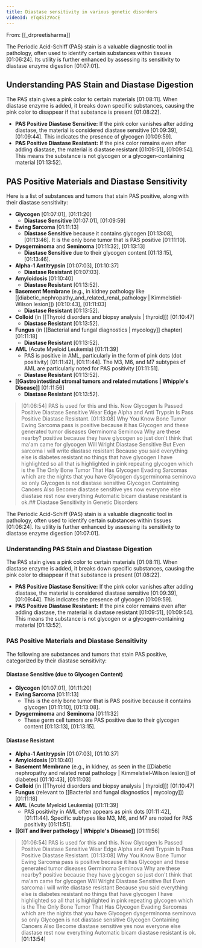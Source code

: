 ```yaml
---
title: Diastase sensitivity in various genetic disorders
videoId: eTq4SizVocE
---
```


From: [[_drpreetisharma]] <br/> 

The Periodic Acid-Schiff (PAS) stain is a valuable diagnostic tool in pathology, often used to identify certain substances within tissues <a class="yt-timestamp" data-t="01:06:24">[01:06:24]</a>. Its utility is further enhanced by assessing its sensitivity to diastase enzyme digestion <a class="yt-timestamp" data-t="01:07:01">[01:07:01]</a>.

## Understanding PAS Stain and Diastase Digestion
The PAS stain gives a pink color to certain materials <a class="yt-timestamp" data-t="01:08:11">[01:08:11]</a>. When diastase enzyme is added, it breaks down specific substances, causing the pink color to disappear if that substance is present <a class="yt-timestamp" data-t="01:08:22">[01:08:22]</a>.

*   **PAS Positive Diastase Sensitive:** If the pink color vanishes after adding diastase, the material is considered diastase sensitive <a class="yt-timestamp" data-t="01:09:39">[01:09:39]</a>, <a class="yt-timestamp" data-t="01:09:44">[01:09:44]</a>. This indicates the presence of glycogen <a class="yt-timestamp" data-t="01:09:59">[01:09:59]</a>.
*   **PAS Positive Diastase Resistant:** If the pink color remains even after adding diastase, the material is diastase resistant <a class="yt-timestamp" data-t="01:09:51">[01:09:51]</a>, <a class="yt-timestamp" data-t="01:09:54">[01:09:54]</a>. This means the substance is not glycogen or a glycogen-containing material <a class="yt-timestamp" data-t="01:13:52">[01:13:52]</a>.

## PAS Positive Materials and Diastase Sensitivity

Here is a list of substances and tumors that stain PAS positive, along with their diastase sensitivity:

*   **Glycogen** <a class="yt-timestamp" data-t="01:07:01">[01:07:01]</a>, <a class="yt-timestamp" data-t="01:11:20">[01:11:20]</a>
    *   **Diastase Sensitive** <a class="yt-timestamp" data-t="01:07:01">[01:07:01]</a>, <a class="yt-timestamp" data-t="01:09:59">[01:09:59]</a>
*   **Ewing Sarcoma** <a class="yt-timestamp" data-t="01:11:13">[01:11:13]</a>
    *   **Diastase Sensitive** because it contains glycogen <a class="yt-timestamp" data-t="01:13:08">[01:13:08]</a>, <a class="yt-timestamp" data-t="01:13:46">[01:13:46]</a>. It is the only bone tumor that is PAS positive <a class="yt-timestamp" data-t="01:11:10">[01:11:10]</a>.
*   **Dysgerminoma** and **Seminoma** <a class="yt-timestamp" data-t="01:11:32">[01:11:32]</a>, <a class="yt-timestamp" data-t="01:13:13">[01:13:13]</a>
    *   **Diastase Sensitive** due to their glycogen content <a class="yt-timestamp" data-t="01:13:15">[01:13:15]</a>, <a class="yt-timestamp" data-t="01:13:46">[01:13:46]</a>.
*   **Alpha-1 Antitrypsin** <a class="yt-timestamp" data-t="01:07:03">[01:07:03]</a>, <a class="yt-timestamp" data-t="01:10:37">[01:10:37]</a>
    *   **Diastase Resistant** <a class="yt-timestamp" data-t="01:07:03">[01:07:03]</a>.
*   **Amyloidosis** <a class="yt-timestamp" data-t="01:10:40">[01:10:40]</a>
    *   **Diastase Resistant** <a class="yt-timestamp" data-t="01:13:52">[01:13:52]</a>.
*   **Basement Membrane** (e.g., in kidney pathology like [[diabetic_nephropathy_and_related_renal_pathology | Kimmelstiel-Wilson lesion]]) <a class="yt-timestamp" data-t="01:10:43">[01:10:43]</a>, <a class="yt-timestamp" data-t="01:11:03">[01:11:03]</a>
    *   **Diastase Resistant** <a class="yt-timestamp" data-t="01:13:52">[01:13:52]</a>.
*   **Colloid** (in [[Thyroid disorders and biopsy analysis | thyroid]]) <a class="yt-timestamp" data-t="01:10:47">[01:10:47]</a>
    *   **Diastase Resistant** <a class="yt-timestamp" data-t="01:13:52">[01:13:52]</a>.
*   **Fungus** (in [[Bacterial and fungal diagnostics | mycology]] chapter) <a class="yt-timestamp" data-t="01:11:18">[01:11:18]</a>
    *   **Diastase Resistant** <a class="yt-timestamp" data-t="01:13:52">[01:13:52]</a>.
*   **AML** (Acute Myeloid Leukemia) <a class="yt-timestamp" data-t="01:11:39">[01:11:39]</a>
    *   PAS is positive in AML, particularly in the form of pink dots (dot positivity) <a class="yt-timestamp" data-t="01:11:42">[01:11:42]</a>, <a class="yt-timestamp" data-t="01:11:44">[01:11:44]</a>. The M3, M6, and M7 subtypes of AML are particularly noted for PAS positivity <a class="yt-timestamp" data-t="01:11:51">[01:11:51]</a>.
    *   **Diastase Resistant** <a class="yt-timestamp" data-t="01:13:52">[01:13:52]</a>.
*   **[[Gastrointestinal stromal tumors and related mutations | Whipple's Disease]]** <a class="yt-timestamp" data-t="01:11:56">[01:11:56]</a>
    *   **Diastase Resistant** <a class="yt-timestamp" data-t="01:13:52">[01:13:52]</a>.

> [01:06:54] PAS is used for this and this. Now Glycogen Is Passed Positive Diastase Sensitive Wear Edge Alpha and Anti Trypsin Is Pass Positive Diastase Resistant.
> [01:13:08] Why You Know Bone Tumor Ewing Sarcoma pass is positive because it has Glycogen and these generated tumor diseases Germinoma Seminova Why are these nearby? positive because they have glycogen so just don't think that ma'am came for glycogen Will Wright Diastase Sensitive But Even sarcoma i will write diastase resistant Because you said everything else is diabetes resistant no things that have glycogen I have highlighted so all that is highlighted in pink repeating glycogen which is the The Only Bone Tumor That Has Glycogen Evading Sarcomas which are the nights that you have Glycogen dysgerminoma seminova so only Glycogen is not diastase sensitive Glycogen Containing Cancers Also Become diastase sensitive yes now everyone else diastase rest now everything Automatic bicam diastase resistant is ok.## Diastase Sensitivity in Genetic Disorders

The Periodic Acid-Schiff (PAS) stain is a valuable diagnostic tool in pathology, often used to identify certain substances within tissues <a class="yt-timestamp" data-t="01:06:24">[01:06:24]</a>. Its utility is further enhanced by assessing its sensitivity to diastase enzyme digestion <a class="yt-timestamp" data-t="01:07:01">[01:07:01]</a>.

### Understanding PAS Stain and Diastase Digestion
The PAS stain gives a pink color to certain materials <a class="yt-timestamp" data-t="01:08:11">[01:08:11]</a>. When diastase enzyme is added, it breaks down specific substances, causing the pink color to disappear if that substance is present <a class="yt-timestamp" data-t="01:08:22">[01:08:22]</a>.

*   **PAS Positive Diastase Sensitive:** If the pink color vanishes after adding diastase, the material is considered diastase sensitive <a class="yt-timestamp" data-t="01:09:39">[01:09:39]</a>, <a class="yt-timestamp" data-t="01:09:44">[01:09:44]</a>. This indicates the presence of glycogen <a class="yt-timestamp" data-t="01:09:59">[01:09:59]</a>.
*   **PAS Positive Diastase Resistant:** If the pink color remains even after adding diastase, the material is diastase resistant <a class="yt-timestamp" data-t="01:09:51">[01:09:51]</a>, <a class="yt-timestamp" data-t="01:09:54">[01:09:54]</a>. This means the substance is not glycogen or a glycogen-containing material <a class="yt-timestamp" data-t="01:13:52">[01:13:52]</a>.

### PAS Positive Materials and Diastase Sensitivity
The following are substances and tumors that stain PAS positive, categorized by their diastase sensitivity:

#### Diastase Sensitive (due to Glycogen Content)
*   **Glycogen** <a class="yt-timestamp" data-t="01:07:01">[01:07:01]</a>, <a class="yt-timestamp" data-t="01:11:20">[01:11:20]</a>
*   **Ewing Sarcoma** <a class="yt-timestamp" data-t="01:11:13">[01:11:13]</a>
    *   This is the only bone tumor that is PAS positive because it contains glycogen <a class="yt-timestamp" data-t="01:11:10">[01:11:10]</a>, <a class="yt-timestamp" data-t="01:13:08">[01:13:08]</a>.
*   **Dysgerminoma** and **Seminoma** <a class="yt-timestamp" data-t="01:11:32">[01:11:32]</a>
    *   These germ cell tumors are PAS positive due to their glycogen content <a class="yt-timestamp" data-t="01:13:13">[01:13:13]</a>, <a class="yt-timestamp" data-t="01:13:15">[01:13:15]</a>.

#### Diastase Resistant
*   **Alpha-1 Antitrypsin** <a class="yt-timestamp" data-t="01:07:03">[01:07:03]</a>, <a class="yt-timestamp" data-t="01:10:37">[01:10:37]</a>
*   **Amyloidosis** <a class="yt-timestamp" data-t="01:10:40">[01:10:40]</a>
*   **Basement Membrane** (e.g., in kidney, as seen in the [[Diabetic nephropathy and related renal pathology | Kimmelstiel-Wilson lesion]] of diabetes) <a class="yt-timestamp" data-t="01:10:43">[01:10:43]</a>, <a class="yt-timestamp" data-t="01:11:03">[01:11:03]</a>
*   **Colloid** (in [[Thyroid disorders and biopsy analysis | thyroid]]) <a class="yt-timestamp" data-t="01:10:47">[01:10:47]</a>
*   **Fungus** (relevant to [[Bacterial and fungal diagnostics | mycology]]) <a class="yt-timestamp" data-t="01:11:18">[01:11:18]</a>
*   **AML** (Acute Myeloid Leukemia) <a class="yt-timestamp" data-t="01:11:39">[01:11:39]</a>
    *   PAS positivity in AML often appears as pink dots <a class="yt-timestamp" data-t="01:11:42">[01:11:42]</a>, <a class="yt-timestamp" data-t="01:11:44">[01:11:44]</a>. Specific subtypes like M3, M6, and M7 are noted for PAS positivity <a class="yt-timestamp" data-t="01:11:51">[01:11:51]</a>.
*   **[[GIT and liver pathology | Whipple's Disease]]** <a class="yt-timestamp" data-t="01:11:56">[01:11:56]</a>

> [01:06:54] PAS is used for this and this. Now Glycogen Is Passed Positive Diastase Sensitive Wear Edge Alpha and Anti Trypsin Is Pass Positive Diastase Resistant.
> [01:13:08] Why You Know Bone Tumor Ewing Sarcoma pass is positive because it has Glycogen and these generated tumor diseases Germinoma Seminova Why are these nearby? positive because they have glycogen so just don't think that ma'am came for glycogen Will Wright Diastase Sensitive But Even sarcoma i will write diastase resistant Because you said everything else is diabetes resistant no things that have glycogen I have highlighted so all that is highlighted in pink repeating glycogen which is the The Only Bone Tumor That Has Glycogen Evading Sarcomas which are the nights that you have Glycogen dysgerminoma seminova so only Glycogen is not diastase sensitive Glycogen Containing Cancers Also Become diastase sensitive yes now everyone else diastase rest now everything Automatic bicam diastase resistant is ok. <a class="yt-timestamp" data-t="01:13:54">[01:13:54]</a>